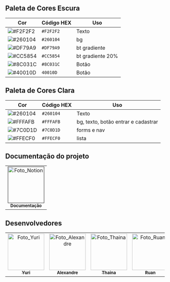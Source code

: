 ## Paleta de Cores Escura

| Cor | Código HEX | Uso |
|-----|------------|-----|
| ![#F2F2F2](https://via.placeholder.com/15/F2F2F2/000000?text=+) | `#F2F2F2` | Texto            |
| ![#260104](https://via.placeholder.com/15/260104/000000?text=+) | `#260104` | bg               |
| ![#DF79A9](https://via.placeholder.com/15/DF79A9/000000?text=+) | `#DF79A9` | bt gradiente     |
| ![#CC5854](https://via.placeholder.com/15/CC5854/000000?text=+) | `#CC5854` | bt gradiente 20% |
| ![#8C031C](https://via.placeholder.com/15/8C031C/000000?text=+) | `#8C031C` | Botão            |
| ![#40010D](https://via.placeholder.com/15/8C031C/000000?text=+) |  `40010D` | Botão            |

## Paleta de Cores Clara

| Cor | Código HEX | Uso |
|-----|------------|-----|
| ![#260104](https://via.placeholder.com/15/260104/000000?text=+) | `#260104` | Texto                                           |
| ![#FFFAFB](https://via.placeholder.com/15/FFFAFB/000000?text=+) | `#FFFAFB` | bg, texto, botão entrar e cadastrar             |
| ![#7C0D1D](https://via.placeholder.com/15/7C0D1D/000000?text=+) | `#7C0D1D` | forms  e nav                                    |
| ![#FFECF0](https://via.placeholder.com/15/FFECF0/000000?text=+) | `#FFECF0` | lista                                           |


## Documentação do projeto
<div align="center">
    <table>
    <tr>
        <td align="center" >
        <a href="">
            <img src="https://upload.wikimedia.org/wikipedia/commons/4/45/Notion_app_logo.png" width="115px;" alt="Foto_Notion"/><br>
            <sub>
            <b>Documentação</b>
            </sub>
        </a>
        </td>
    </tr>
    </table>
</div>


## Desenvolvedores

<div align="center">
    <table>
    <tr>
        <td align="center" >
        <a href="https://github.com/Projectyuuri07?tab=following">
            <img src="https://avatars.githubusercontent.com/Projectyuuri07" width="115px;" alt="Foto_Yuri"/><br>
            <sub>
            <b>Yuri</b>
            </sub>
        </a>
        </td>
        <td align="center" >
        <a href="https://github.com/alemes7">
            <img src="https://avatars.githubusercontent.com/alemes7" width="115px;" alt="Foto_Alexandre"/><br>
            <sub>
            <b>Alexandre</b>
            </sub>
        </a>
        </td>
        <td align="center" >
        <a href="https://github.com/TH4YSZ">
            <img src="https://avatars.githubusercontent.com/TH4YSZ" width="115px;" alt="Foto_Thaina"/><br>
            <sub>
            <b>Thaina</b>
            </sub>
        </a>
        </td>
        <td align="center" >
        <a href="https://github.com/yRuanz">
            <img src="https://avatars.githubusercontent.com/yRuanz" width="115px;" alt="Foto_Ruan"/><br>
            <sub>
            <b>Ruan</b>
            </sub>
        </a>
        </td>
        <td align="center" >
        <a href="https://github.com/natinhaaa">
            <img src="https://avatars.githubusercontent.com/natinhaaa" width="115px;" alt="Foto_Natalia"/><br>
            <sub>
            <b>Natalia</b>
            </sub>
        </a>
        </td>
        <td align="center" >
        <a href="https://github.com/Allerim321">
            <img src="https://avatars.githubusercontent.com/Allerim321" width="115px;" alt="Foto_Mirella"/><br>
            <sub>
            <b>Mirella</b>
            </sub>
        </a>
        </td>   
    </tr>
    </table>
</div>
